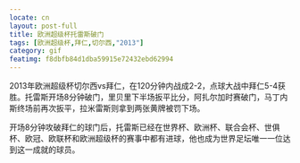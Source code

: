 ```yaml
---
locate: cn
layout: post-full
title: 欧洲超级杯托雷斯破门
tags: [欧洲超级杯,拜仁,切尔西,"2013"]
category: gif
featimg: f8dbfb84d1dba59915e72432ebd62994
---
```


2013年欧洲超级杯切尔西vs拜仁，在120分钟内战成2-2，点球大战中拜仁5-4获胜。托雷斯开场8分钟破门，里贝里下半场扳平比分，阿扎尔加时赛破门，马丁内斯终场前再次扳平，拉米雷斯则拿到两张黄牌被罚下场。
  
开场8分钟攻破拜仁的球门后，托雷斯已经在世界杯、欧洲杯、联合会杯、世俱杯、欧冠、欧联杯和欧洲超级杯的赛事中都有进球，他也成为世界足坛唯一一位达到这一成就的球员。